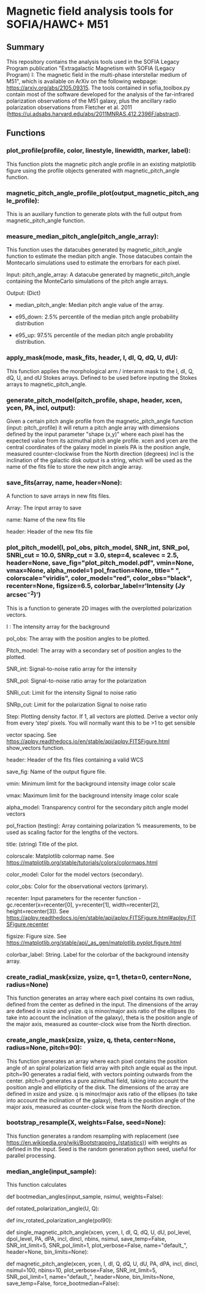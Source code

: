 # Magnetic field analysis tools for SOFIA/HAWC+ M51

## Summary
This repository contains the analysis tools used in the SOFIA Legacy Program publication "Extragalactic Magnetism with SOFIA (Legacy Program) I: The magnetic field in the multi-phase interstellar medium of M51", which is available on ArXiv on the following webpage: https://arxiv.org/abs/2105.09315. The tools contained in sofia_toolbox.py contain most of the software developed for the analysis of the far-infrared polarization observations of the M51 galaxy, plus the ancillary radio polarization observations from Fletcher et al. 2011 (https://ui.adsabs.harvard.edu/abs/2011MNRAS.412.2396F/abstract). 


## Functions

### plot_profile(profile, color, linestyle, linewidth, marker, label):
This function plots the magnetic pitch angle profile in an existing matplotlib figure using the profile objects generated with magnetic_pitch_angle function. 

### magnetic_pitch_angle_profile_plot(output_magnetic_pitch_angle_profile):
This is an auxiliary function to generate plots with the full output from magnetic_pitch_angle function. 

### measure_median_pitch_angle(pitch_angle_array):
This function uses the datacubes generated by magnetic_pitch_angle function to estimate the median pitch angle. Those datacubes contain the Montecarlo simulations used to estimate the errorbars for each pixel. 

Input: pitch_angle_array: A datacube generated by magnetic_pitch_angle containing the MonteCarlo simulations of the pitch angle arrays. 

Output: (Dict) 
- median_pitch_angle: Median pitch angle value of the array. 

- e95_down: 2.5% percentile of the median pitch angle probability distribution

- e95_up: 97.5% percentile of the median pitch angle probability distribution.  

### apply_mask(mode, mask_fits, header, I, dI, Q, dQ, U, dU):

This function applies the morphological arm / interarm mask to the I, dI, Q, dQ, U, and dU Stokes arrays. Defined to be used before inputing the Stokes arrays to magnetic_pitch_angle. 

### generate_pitch_model(pitch_profile, shape, header, xcen, ycen, PA, incl, output):

Given a certain pitch angle profile from the magnetic_pitch_angle function (input: pitch_profile) it will return a pitch angle array with dimensions defined by the input parameter "shape (x,y)" where each pixel has the expected value from its azimuthal pitch angle profile. 
xcen and ycen are the central coordinates of the galaxy model in pixels 
PA is the position angle, measured counter-clockwise from the North direction (degrees)
incl is the inclination of the galactic disk 
output is a string, which will be used as the name of the fits file to store the new pitch angle array. 

### save_fits(array, name, header=None):
A function to save arrays in new fits files. 

Array: The input array to save

name: Name of the new fits file

header: Header of the new fits file


### plot_pitch_model(I, pol_obs, pitch_model, SNR_int, SNR_pol, SNRi_cut = 10.0, SNRp_cut = 3.0, step=4, scalevec = 2.5, header=None, save_fig="plot_pitch_model.pdf", vmin=None, vmax=None, alpha_model=1 pol_fraction=None, title=" ", colorscale="viridis", color_model="red", color_obs="black", recenter=None, figsize=6.5, colorbar_label=r'Intensity (Jy arcsec$^{-2}$)')
                     
This is a function to generate 2D images with the overplotted polarization vectors. 

I : The intensity array for the background

pol_obs: The array with the position angles to be plotted. 

Pitch_model: The array with a secondary set of position angles to the plotted. 

SNR_int: Signal-to-noise ratio array for the intensity

SNR_pol: Signal-to-noise ratio array for the polarization

SNRi_cut: Limit for the intensity Signal to noise ratio

SNRp_cut: Limit for the polarization Signal to noise ratio 

Step: Plotting density factor. If 1, all vectors are plotted. Derive a vector only from every ‘step’ pixels. You will normally want this to be >1 to get sensible 

vector spacing. See https://aplpy.readthedocs.io/en/stable/api/aplpy.FITSFigure.html show_vectors function. 

header: Header of the fits files containing a valid WCS

save_fig: Name of the output figure file.

vmin: Minimum limit for the background intensity image color scale

vmax: Maximum limit for the background intensity image color scale

alpha_model: Transparency control for the secondary pitch angle model vectors

pol_fraction (testing): Array containing polarization % measurements, to be used as scaling factor for the lengths of the vectors.

title: (string) Title of the plot.

colorscale: Matplotlib colormap name. See https://matplotlib.org/stable/tutorials/colors/colormaps.html

color_model: Color for the model vectors (secondary). 

color_obs: Color for the observational vectors (primary).

recenter: Input parameters for the recenter function -  gc.recenter(x=recenter[0], y=recenter[1], width=recenter[2], height=recenter[3]). See https://aplpy.readthedocs.io/en/stable/api/aplpy.FITSFigure.html#aplpy.FITSFigure.recenter

figsize: Figure size. See https://matplotlib.org/stable/api/_as_gen/matplotlib.pyplot.figure.html

colorbar_label: String. Label for the colorbar of the background intensity array. 


### create_radial_mask(xsize, ysize, q=1, theta=0, center=None, radius=None)
This function generates an array where each pixel contains its own radius, defined from the center as defined in the input. The dimensions of the array are defined in xsize and ysize. q is minor/major axis ratio of the ellipses (to take into account the inclination of the galaxy), theta is the position angle of the major axis, measured as counter-clock wise from the North direction.

### create_angle_mask(xsize, ysize, q, theta, center=None, radius=None, pitch=90):
This function generates an array where each pixel contains the position angle of an spiral polarization field array with pitch angle equal as the input. pitch=90 generates a radial field, with vectors pointing outwards from the center. pitch=0 generates a pure azimuthal field, taking into account the position angle and ellipticity of the disk. The dimensions of the array are defined in xsize and ysize. q is minor/major axis ratio of the ellipses (to take into account the inclination of the galaxy), theta is the position angle of the major axis, measured as counter-clock wise from the North direction.

### bootstrap_resample(X, weights=False, seed=None):
This function generates a random resampling with replacement (see https://en.wikipedia.org/wiki/Bootstrapping_(statistics)) with weights as defined in the input. Seed is the random generation python seed, useful for parallel processing.  

### median_angle(input_sample):
This function calculates 


def bootmedian_angles(input_sample, nsimul, weights=False):


def rotated_polarization_angle(U, Q):

def inv_rotated_polarization_angle(pol90):

def single_magnetic_pitch_angle(xcen, ycen, I, dI, Q, dQ, U, dU, pol_level, dpol_level, PA, dPA, incl, dincl, nbins, nsimul,
                                save_temp=False, SNR_int_limit=5, SNR_pol_limit=1, plot_verbose=False, name="default_", header=None, bin_limits=None):
                                
def magnetic_pitch_angle(xcen, ycen, I, dI, Q, dQ, U, dU, PA, dPA, incl, dincl, nsimul=100,
                         nbins=10, plot_verbose=False, SNR_int_limit=5, SNR_pol_limit=1, name="default_", header=None, bin_limits=None, save_temp=False, force_bootmedian=False):
